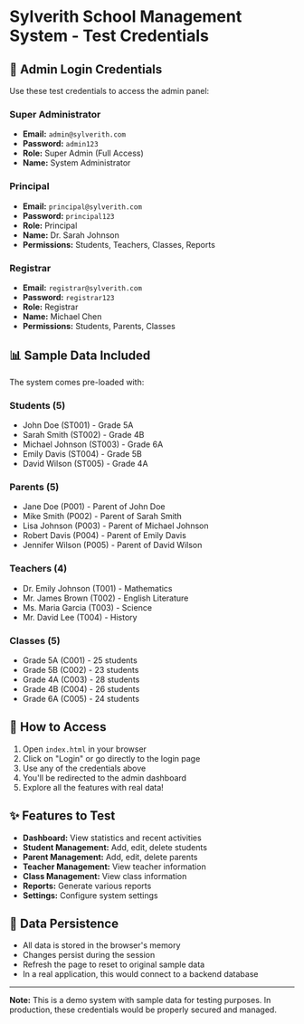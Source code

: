 # Sylverith School Management System - Test Credentials

## 🔐 Admin Login Credentials

Use these test credentials to access the admin panel:

### Super Administrator
- **Email:** `admin@sylverith.com`
- **Password:** `admin123`
- **Role:** Super Admin (Full Access)
- **Name:** System Administrator

### Principal
- **Email:** `principal@sylverith.com`
- **Password:** `principal123`
- **Role:** Principal
- **Name:** Dr. Sarah Johnson
- **Permissions:** Students, Teachers, Classes, Reports

### Registrar
- **Email:** `registrar@sylverith.com`
- **Password:** `registrar123`
- **Role:** Registrar
- **Name:** Michael Chen
- **Permissions:** Students, Parents, Classes

## 📊 Sample Data Included

The system comes pre-loaded with:

### Students (5)
- John Doe (ST001) - Grade 5A
- Sarah Smith (ST002) - Grade 4B
- Michael Johnson (ST003) - Grade 6A
- Emily Davis (ST004) - Grade 5B
- David Wilson (ST005) - Grade 4A

### Parents (5)
- Jane Doe (P001) - Parent of John Doe
- Mike Smith (P002) - Parent of Sarah Smith
- Lisa Johnson (P003) - Parent of Michael Johnson
- Robert Davis (P004) - Parent of Emily Davis
- Jennifer Wilson (P005) - Parent of David Wilson

### Teachers (4)
- Dr. Emily Johnson (T001) - Mathematics
- Mr. James Brown (T002) - English Literature
- Ms. Maria Garcia (T003) - Science
- Mr. David Lee (T004) - History

### Classes (5)
- Grade 5A (C001) - 25 students
- Grade 5B (C002) - 23 students
- Grade 4A (C003) - 28 students
- Grade 4B (C004) - 26 students
- Grade 6A (C005) - 24 students

## 🚀 How to Access

1. Open `index.html` in your browser
2. Click on "Login" or go directly to the login page
3. Use any of the credentials above
4. You'll be redirected to the admin dashboard
5. Explore all the features with real data!

## ✨ Features to Test

- **Dashboard:** View statistics and recent activities
- **Student Management:** Add, edit, delete students
- **Parent Management:** Add, edit, delete parents
- **Teacher Management:** View teacher information
- **Class Management:** View class information
- **Reports:** Generate various reports
- **Settings:** Configure system settings

## 🔄 Data Persistence

- All data is stored in the browser's memory
- Changes persist during the session
- Refresh the page to reset to original sample data
- In a real application, this would connect to a backend database

---

**Note:** This is a demo system with sample data for testing purposes. In production, these credentials would be properly secured and managed.
